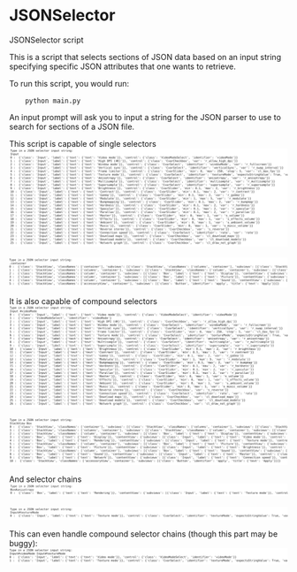 # JSONSelector
JSONSelector script

This is a script that selects sections of JSON data based on an input string specifying specific JSON attributes that one wants to retrieve.

To run this script, you would run:
```
    python main.py
```

An input prompt will ask you to input a string for the JSON parser to use to search for sections of a JSON file.

This script is capable of single selectors
![alt text](./images/input.png)
<br/><br/>![alt text](./images/container.png)



It is also capable of compound selectors
![alt text](./images/Input-videoMode.png)
<br/><br/>![alt text](./images/StackView-Box.png)



And selector chains
![alt text](./images/Boxanisotropy.png)
<br/><br/>![alt text](./images/InputtextureMode.png)


This can even handle compound selector chains (though this part may be buggy):
![alt text](./images/InputvideoModeInputtextureMode.png)


